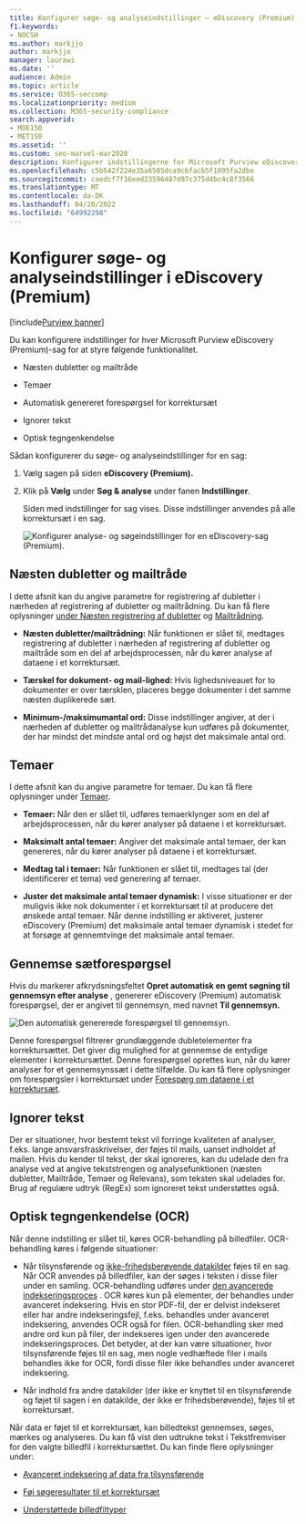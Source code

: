 ```yaml
---
title: Konfigurer søge- og analyseindstillinger – eDiscovery (Premium)
f1.keywords:
- NOCSH
ms.author: markjjo
author: markjjo
manager: laurawi
ms.date: ''
audience: Admin
ms.topic: article
ms.service: O365-seccomp
ms.localizationpriority: medium
ms.collection: M365-security-compliance
search.appverid:
- MOE150
- MET150
ms.assetid: ''
ms.custom: seo-marvel-mar2020
description: Konfigurer indstillingerne for Microsoft Purview eDiscovery (Premium), der gælder for alle korrektursæt i en sag. Dette omfatter indstillinger for analyse og optisk tegngenkendelse.
ms.openlocfilehash: c5b542f224e35a6505dca9cbfacb5f1095fa2dbe
ms.sourcegitcommit: caedcf7f16eed23596487d97c375d4bc4c8f3566
ms.translationtype: MT
ms.contentlocale: da-DK
ms.lasthandoff: 04/20/2022
ms.locfileid: "64992298"
---
```

# <a name="configure-search-and-analytics-settings-in-ediscovery-premium"></a>Konfigurer søge- og analyseindstillinger i eDiscovery (Premium)

[!include[Purview banner](../includes/purview-rebrand-banner.md)]

Du kan konfigurere indstillinger for hver Microsoft Purview eDiscovery (Premium)-sag for at styre følgende funktionalitet.

- Næsten dubletter og mailtråde

- Temaer

- Automatisk genereret forespørgsel for korrektursæt

- Ignorer tekst

- Optisk tegngenkendelse

Sådan konfigurerer du søge- og analyseindstillinger for en sag:

1. Vælg sagen på siden **eDiscovery (Premium).**

2. Klik på **Vælg** under **Søg & analyse** under fanen **Indstillinger**.

   Siden med indstillinger for sag vises. Disse indstillinger anvendes på alle korrektursæt i en sag.

   ![Konfigurer analyse- og søgeindstillinger for en eDiscovery-sag (Premium).](../media/AeDCaseSettings.png)

## <a name="near-duplicates-and-email-threading"></a>Næsten dubletter og mailtråde

I dette afsnit kan du angive parametre for registrering af dubletter i nærheden af registrering af dubletter og mailtrådning. Du kan få flere oplysninger [under Næsten registrering af dubletter](near-duplicate-detection-in-advanced-ediscovery.md) og [Mailtrådning](email-threading-in-advanced-ediscovery.md).

- **Næsten dubletter/mailtrådning:** Når funktionen er slået til, medtages registrering af dubletter i nærheden af registrering af dubletter og mailtråde som en del af arbejdsprocessen, når du kører analyse af dataene i et korrektursæt.

- **Tærskel for dokument- og mail-lighed:** Hvis lighedsniveauet for to dokumenter er over tærsklen, placeres begge dokumenter i det samme næsten duplikerede sæt.

- **Minimum-/maksimumantal ord:** Disse indstillinger angiver, at der i nærheden af dubletter og mailtrådanalyse kun udføres på dokumenter, der har mindst det mindste antal ord og højst det maksimale antal ord.

## <a name="themes"></a>Temaer

I dette afsnit kan du angive parametre for temaer. Du kan få flere oplysninger under [Temaer](themes-in-advanced-ediscovery.md).

- **Temaer:** Når den er slået til, udføres temaerklynger som en del af arbejdsprocessen, når du kører analyser på dataene i et korrektursæt.

- **Maksimalt antal temaer:** Angiver det maksimale antal temaer, der kan genereres, når du kører analyser på dataene i et korrektursæt.

- **Medtag tal i temaer:** Når funktionen er slået til, medtages tal (der identificerer et tema) ved generering af temaer. 

- **Juster det maksimale antal temaer dynamisk:** I visse situationer er der muligvis ikke nok dokumenter i et korrektursæt til at producere det ønskede antal temaer. Når denne indstilling er aktiveret, justerer eDiscovery (Premium) det maksimale antal temaer dynamisk i stedet for at forsøge at gennemtvinge det maksimale antal temaer.

## <a name="review-set-query"></a>Gennemse sætforespørgsel

Hvis du markerer afkrydsningsfeltet **Opret automatisk en gemt søgning til gennemsyn efter analyse** , genererer eDiscovery (Premium) automatisk forespørgsel, der er angivet til gennemsyn, med navnet **Til gennemsyn.** 

![Den automatisk genererede forespørgsel til gennemsyn.](../media/AeDForReviewQuery.png)

Denne forespørgsel filtrerer grundlæggende dubletelementer fra korrektursættet. Det giver dig mulighed for at gennemse de entydige elementer i korrektursættet. Denne forespørgsel oprettes kun, når du kører analyser for et gennemsynssæt i dette tilfælde. Du kan få flere oplysninger om forespørgsler i korrektursæt under [Forespørg om dataene i et korrektursæt](review-set-search.md).

## <a name="ignore-text"></a>Ignorer tekst

Der er situationer, hvor bestemt tekst vil forringe kvaliteten af analyser, f.eks. lange ansvarsfraskrivelser, der føjes til mails, uanset indholdet af mailen. Hvis du kender til tekst, der skal ignoreres, kan du udelade den fra analyse ved at angive tekststrengen og analysefunktionen (næsten dubletter, Mailtråde, Temaer og Relevans), som teksten skal udelades for. Brug af regulære udtryk (RegEx) som ignoreret tekst understøttes også.

## <a name="optical-character-recognition-ocr"></a>Optisk tegngenkendelse (OCR)

Når denne indstilling er slået til, køres OCR-behandling på billedfiler. OCR-behandling køres i følgende situationer:

- Når tilsynsførende og [ikke-frihedsberøvende datakilder](non-custodial-data-sources.md) føjes til en sag. Når OCR anvendes på billedfiler, kan der søges i teksten i disse filer under en samling. OCR-behandling udføres under [den avancerede indekseringsproces](indexing-custodian-data.md) . OCR køres kun på elementer, der behandles under avanceret indeksering. Hvis en stor PDF-fil, der er delvist indekseret eller har andre indekseringsfejl, f.eks. behandles under avanceret indeksering, anvendes OCR også for filen. OCR-behandling sker med andre ord kun på filer, der indekseres igen under den avancerede indekseringsproces. Det betyder, at der kan være situationer, hvor tilsynsførende føjes til en sag, men nogle vedhæftede filer i mails behandles ikke for OCR, fordi disse filer ikke behandles under avanceret indeksering.

- Når indhold fra andre datakilder (der ikke er knyttet til en tilsynsførende og føjet til sagen i en datakilde, der ikke er frihedsberøvende), føjes til et korrektursæt.

Når data er føjet til et korrektursæt, kan billedtekst gennemses, søges, mærkes og analyseres. Du kan få vist den udtrukne tekst i Tekstfremviser for den valgte billedfil i korrektursættet. Du kan finde flere oplysninger under:

- [Avanceret indeksering af data fra tilsynsførende](indexing-custodian-data.md)

- [Føj søgeresultater til et korrektursæt](add-data-to-review-set.md#optical-character-recognition)

- [Understøttede billedfiltyper](supported-filetypes-ediscovery20.md#image)
